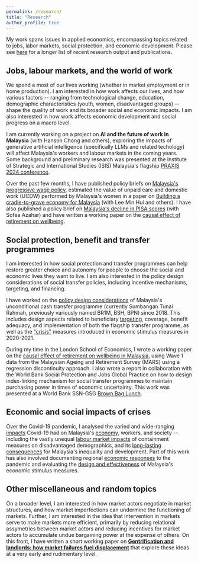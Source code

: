 ```yaml
---
permalink: /research/
title: "Research"
author_profile: true
---
```


My work spans issues in applied economics, encompassing topics related to jobs, labor markets, social protection, and economic development. Please see <a href="https://calvinchengkw.com/publications">here</a> for a longer list of recent research output and publications. 

## Jobs, labour markets, and the world of work

We spend a most of our lives working (whether in market employment or in home production). I am interested in how work affects our lives, and how various factors -- ranging from technological change, education, demographic characteristics (youth, women, disadvantaged groups) -- shape the quality of work and its broader social and economic impacts. I am also interested in how work affects economic development and social progress on a macro level. 

I am currently working on a project on <strong>AI and the future of work in Malaysia</strong> (with Hanson Chong and others), exploring the impacts of generative artificial intelligence (specifically LLMs and related techology) will affect Malaysia's workers and labour markets in the coming years. Some background and preliminary research was presented at the Institute of Strategic and International Studies (ISIS) Malaysia's flagship <a href="/talks/2012-03-01-talk-praxis2024">PRAXIS 2024 conference</a>.

Over the past few months, I have published policy briefs on <a href="https://www.isis.org.my/2024/03/25/malaysias-progressive-wage-policy/">Malaysia's progressive wage policy</a>, estimated the value of unpaid care and domestic work (UCDW) performed by Malaysia's women in a paper on <a href="https://www.isis.org.my/2024/06/12/building-a-cradle-to-grave-care-economy-for-malaysia-2/">Building a cradle-to-grave economy for Malaysia</a> (with Lee Min Hui and others). I have also published a policy brief on <a href="https://www.isis.org.my/2024/07/16/understanding-malaysias-decline-in-pisa-scores-causes-and-consequences/">Malaysia's decline in PISA scores</a> (with Sofea Azahar) and have written a working paper on the <a href="/posts/2024/01/retirement-wellbeing-1">causal effect of retirement on wellbeing</a>.

## Social protection, benefit and transfer programmes

I am interested in how social protection and transfer programmes can help restore greater choice and autonomy for people to choose the social and economic lives they want to live. I am also interested in the policy design considerations of social transfer policies, including incentive mechanisms, targeting, and financing.

I have worked on the <a href="https://www.isis.org.my/wp-content/uploads/2019/08/Bantuan-Sara-Hidup-Design-Considerations-fina.pdf">policy design considerations</a> of Malaysia's unconditional cash transfer programme (currently Sumbangan Tunai Rahmah, previously variously named BR1M, BSH, BPN) since 2018. This includes design aspects related to beneficiary <a href="https://www.isis.org.my/2018/09/13/making-br1m-work/">targeting,</a> coverage, benefit adequacy, and implementation of both the flagship transfer programme, as well as the <a href="https://www.isis.org.my/2020/04/02/evaluating-the-bpn-bsh-cash-transfers-in-the-%e2%80%8bprihatin%e2%80%8b-stimulus-package/">"crisis"</a> measures introduced in economic stimulus measures in 2020-2021.

During my time in the London School of Economics, I wrote a working paper on the [causal effect of retirement on wellbeing in Malaysia](/posts/2024/01/retirement-wellbeing-1), using Wave 1 data from the Malaysian Ageing and Retirement Survey (MARS) using a regression discontinuity approach. I also wrote a report in collaboration with the World Bank Social Protection and Jobs Global Practice on how to design index-linking mechanism for social transfer programmes to maintain purchasing power in times of economic uncertainty. This work was presented at a World Bank SSN-GSG <a href="https://cdnapisec.kaltura.com/index.php/extwidget/preview/partner_id/1930181/uiconf_id/29317392/entry_id/1_ddedyz6l/embed/dynamic">Brown Bag Lunch</a>.

## Economic and social impacts of crises 

Over the Covid-19 pandemic, I analysed the varied and wide-ranging <a href="https://www.isis.org.my/2023/11/01/post-covid-19-recovery-and-quest-for-good-jobs/">impacts</a> Covid-19 had on Malaysia's <a href="https://www.isis.org.my/wp-content/uploads/2022/02/Calvin-Cheng-Socioeconomic-impacts-of-Covid-19-and-Malaysia.pdf">economy</a>, workers, and society -- including the vastly unequal <a href="https://www.isis.org.my/wp-content/uploads/2020/12/PUSHED-TO-THE-MARGIN-POLICY-BRIEF.pdf">labour market impacts</a> of containment measures on disadvantaged demographics, and its <a href="https://www.isis.org.my/2022/04/20/crisis-of-inequality-covid-19s-long-lasting-economic-impacts/">long-lasting consequences</a> for Malaysia's inequality and development. Part of this work has also involved documenting regional <a href="https://muse.jhu.edu/article/846877/summary">economic responses</a> to the pandemic and evaluating the <a href="https://www.isis.org.my/2021/06/01/fiscal-size-matters-pt-2-permerkasa-plus-and-malaysias-economic-stimulus-packages/">design and effectiveness</a> of Malaysia's economic stimulus measures.

## Other miscellaneous and random topics

On a broader level, I am interested in how market actors negotiate in market structures, and how market imperfections can undermine the functioning of markets. Further, I am interested in the idea that intervention in markets serve to make markets more efficient, primarily by reducing relational assymetries between market actors and reducing incentives for market actors to accumulate undue bargaining power at the expense of others. On this front, I have written a short working paper on <strong><a href="/posts/2024/02/gentrification">Gentrification and landlords: how market failures fuel displacement</a></strong> that explore these ideas at a very early and rudimentary level. 
 

